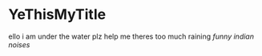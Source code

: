 # YeThisMyTitle
ello i am under the water
plz help me
theres too much raining
*funny indian noises*
